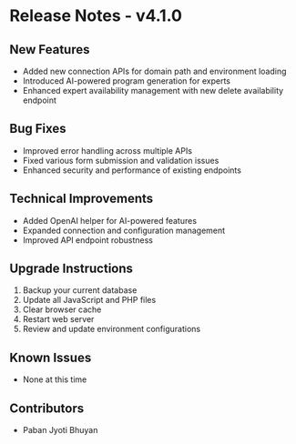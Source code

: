 # Release Notes - v4.1.0

## New Features
- Added new connection APIs for domain path and environment loading
- Introduced AI-powered program generation for experts
- Enhanced expert availability management with new delete availability endpoint

## Bug Fixes
- Improved error handling across multiple APIs
- Fixed various form submission and validation issues
- Enhanced security and performance of existing endpoints

## Technical Improvements
- Added OpenAI helper for AI-powered features
- Expanded connection and configuration management
- Improved API endpoint robustness

## Upgrade Instructions
1. Backup your current database
2. Update all JavaScript and PHP files
3. Clear browser cache
4. Restart web server
5. Review and update environment configurations

## Known Issues
- None at this time

## Contributors
- Paban Jyoti Bhuyan
